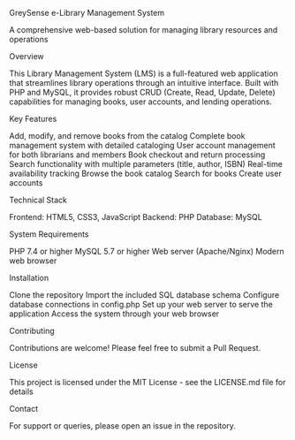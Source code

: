 GreySense e-Library Management System

A comprehensive web-based solution for managing library resources and operations

Overview

This Library Management System (LMS) is a full-featured web application that streamlines library operations through an intuitive interface. Built with PHP and MySQL, it provides robust CRUD (Create, Read, Update, Delete) capabilities for managing books, user accounts, and lending operations.

Key Features

Add, modify, and remove books from the catalog
Complete book management system with detailed cataloging
User account management for both librarians and members
Book checkout and return processing
Search functionality with multiple parameters (title, author, ISBN)
Real-time availability tracking
Browse the book catalog
Search for books
Create user accounts

Technical Stack

Frontend: HTML5, CSS3, JavaScript
Backend: PHP
Database: MySQL

System Requirements

PHP 7.4 or higher
MySQL 5.7 or higher
Web server (Apache/Nginx)
Modern web browser

Installation

Clone the repository
Import the included SQL database schema
Configure database connections in config.php
Set up your web server to serve the application
Access the system through your web browser

Contributing

Contributions are welcome! Please feel free to submit a Pull Request.

License

This project is licensed under the MIT License - see the LICENSE.md file for details

Contact

For support or queries, please open an issue in the repository.
